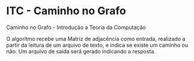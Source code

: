 # ITC - Caminho no Grafo
Caminho no Grafo - Introdução a Teoria da Computação

O algoritmo recebe uma Matriz de adjacência como entrada, realizado a partir da leitura de um arquivo de texto, e indica se existe um caminho ou não. Um arquivo de saída será gerado indicando a resposta.